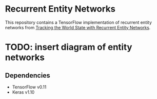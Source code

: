 # Recurrent Entity Networks

This repository contains a TensorFlow implementation of recurrent entity networks from [Tracking the World State with 
Recurrent Entity Networks](https://openreview.net/forum?id=rJTKKKqeg).

# TODO: insert diagram of entity networks

## Dependencies

- TensorFlow v0.11
- Keras v1.10
